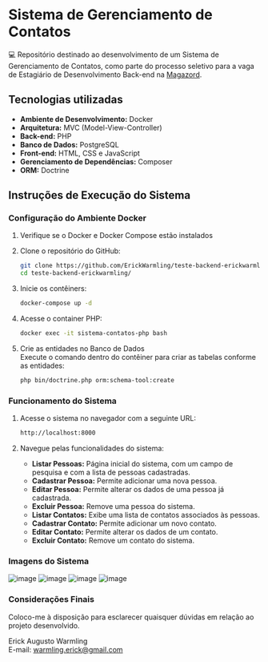 # Sistema de Gerenciamento de Contatos

💻 Repositório destinado ao desenvolvimento de um Sistema de Gerenciamento de Contatos, como parte do processo seletivo para a vaga de Estagiário de Desenvolvimento Back-end na [Magazord](https://www.magazord.com.br/).

## Tecnologias utilizadas

- **Ambiente de Desenvolvimento:** Docker
- **Arquitetura:** MVC (Model-View-Controller)
- **Back-end:** PHP
- **Banco de Dados:** PostgreSQL
- **Front-end:** HTML, CSS e JavaScript
- **Gerenciamento de Dependências:** Composer
- **ORM:** Doctrine

## Instruções de Execução do Sistema

### Configuração do Ambiente Docker

1. Verifique se o Docker e Docker Compose estão instalados
2. Clone o repositório do GitHub:
   ``` bash
   git clone https://github.com/ErickWarmling/teste-backend-erickwarmling.git
   cd teste-backend-erickwarmling/
   ```
3. Inicie os contêiners:
   ``` bash
   docker-compose up -d
   ```

4. Acesse o container PHP:
   ``` bash
   docker exec -it sistema-contatos-php bash
   ```

5. Crie as entidades no Banco de Dados
   <br>
   Execute o comando dentro do contêiner para criar as tabelas conforme as entidades:
   ``` bash
   php bin/doctrine.php orm:schema-tool:create
   ```

### Funcionamento do Sistema

1. Acesse o sistema no navegador com a seguinte URL:
   ``` bash
   http://localhost:8000
   ```
   
2. Navegue pelas funcionalidades do sistema:
   - **Listar Pessoas:** Página inicial do sistema, com um campo de pesquisa e com a lista de pessoas cadastradas.
   - **Cadastrar Pessoa:** Permite adicionar uma nova pessoa.
   - **Editar Pessoa:** Permite alterar os dados de uma pessoa já cadastrada.
   - **Excluir Pessoa:** Remove uma pessoa do sistema.
   - **Listar Contatos:** Exibe uma lista de contatos associados às pessoas.
   - **Cadastrar Contato:** Permite adicionar um novo contato.
   - **Editar Contato:** Permite alterar os dados de um contato.
   - **Excluir Contato:** Remove um contato do sistema.

### Imagens do Sistema
![image](https://github.com/user-attachments/assets/c0da882a-2999-40e9-9666-d83e48e827c2)
![image](https://github.com/user-attachments/assets/22129225-26f5-423e-ad5e-26c645daeffa)
![image](https://github.com/user-attachments/assets/93012979-6718-4d7d-b092-96bac39508de)
![image](https://github.com/user-attachments/assets/0c8bfc00-7161-4058-976b-dbf7f3bdc3d1)


### Considerações Finais

Coloco-me à disposição para esclarecer quaisquer dúvidas em relação ao projeto desenvolvido.

Erick Augusto Warmling
<br>
E-mail: [warmling.erick@gmail.com](mailto:warmling.erick@gmail.com)
